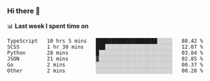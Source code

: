 ### Hi there 👋

<!--
**DBvc/DBvc** is a ✨ _special_ ✨ repository because its `README.md` (this file) appears on your GitHub profile.

Here are some ideas to get you started:

- 🔭 I’m currently working on ...
- 🌱 I’m currently learning ...
- 👯 I’m looking to collaborate on ...
- 🤔 I’m looking for help with ...
- 💬 Ask me about ...
- 📫 How to reach me: ...
- 😄 Pronouns: ...
- ⚡ Fun fact: ...
-->

📊 **Last week I spent time on**
<!--START_SECTION:waka-->

```text
TypeScript   10 hrs 5 mins   ████████████████████░░░░░   80.42 %
SCSS         1 hr 30 mins    ███░░░░░░░░░░░░░░░░░░░░░░   12.07 %
Python       28 mins         █░░░░░░░░░░░░░░░░░░░░░░░░   03.84 %
JSON         21 mins         ▓░░░░░░░░░░░░░░░░░░░░░░░░   02.85 %
Go           2 mins          ░░░░░░░░░░░░░░░░░░░░░░░░░   00.37 %
Other        2 mins          ░░░░░░░░░░░░░░░░░░░░░░░░░   00.28 %
```

<!--END_SECTION:waka-->
